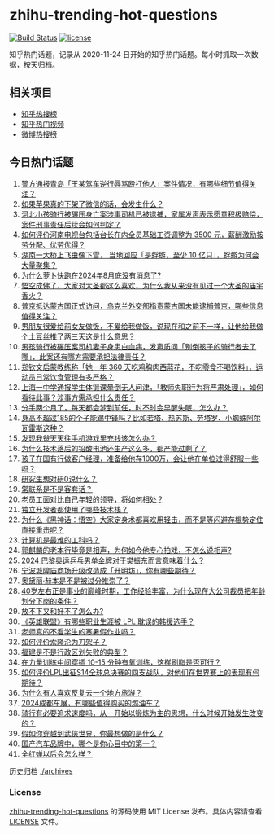 # zhihu-trending-hot-questions

[![Build Status](https://github.com/justjavac/zhihu-trending-hot-questions/workflows/ci/badge.svg?branch=master)](https://github.com/justjavac/zhihu-trending-hot-questions/actions)
[![license](https://img.shields.io/github/license/justjavac/zhihu-trending-hot-questions)](https://github.com/justjavac/zhihu-trending-hot-questions/blob/master/LICENSE)

知乎热门话题，记录从 2020-11-24
日开始的知乎热门话题。每小时抓取一次数据，按天[归档](./archives)。

## 相关项目

- [知乎热搜榜](https://github.com/justjavac/zhihu-trending-top-search)
- [知乎热门视频](https://github.com/justjavac/zhihu-trending-hot-video)
- [微博热搜榜](https://github.com/justjavac/weibo-trending-hot-search)

## 今日热门话题

<!-- BEGIN -->
<!-- 最后更新时间 Wed Sep 04 2024 01:07:14 GMT+0800 (China Standard Time) -->

1. [警方通报青岛「王某驾车逆行辱骂殴打他人」案件情况，有哪些细节值得关注？](https://www.zhihu.com/question/666081356)
1. [如果苹果真的下架了微信的话，会发生什么？](https://www.zhihu.com/question/666024251)
1. [河北小孩骑行被碾压身亡案涉事司机已被逮捕，家属发声表示愿意积极赔偿，案件刑事责任后续会如何判定？](https://www.zhihu.com/question/666110444)
1. [如何评价河南电视台包括台长在内全员基础工资调整为 3500 元，薪酬激励按劳分配、优劳优得？](https://www.zhihu.com/question/665755302)
1. [湖南一大桥上飞虫像下雪， 当地回应「是蜉蝣，至少 10 亿只」，蜉蝣为何会大量聚集？](https://www.zhihu.com/question/665980635)
1. [为什么萝卜快跑在2024年8月底没有消息了?](https://www.zhihu.com/question/665247851)
1. [悟空成佛了，大家对大圣都这么喜欢，为什么我从来没有见过一个大圣的庙宇香火？](https://www.zhihu.com/question/665752791)
1. [普京抵达蒙古国正式访问，乌克兰外交部指责蒙古国未能逮捕普京，哪些信息值得关注？](https://www.zhihu.com/question/666065454)
1. [男朋友很爱给前女友做饭，不爱给我做饭，说现在和之前不一样，让他给我做个土豆丝推了两三天这是什么意思？](https://www.zhihu.com/question/662047037)
1. [男孩骑行被碾压案司机妻子身患白血病，发声质问「别倒孩子的骑行者去了哪」，此案还有哪方需要承担法律责任？](https://www.zhihu.com/question/666114609)
1. [郑钦文启蒙教练称「她一年 360 天吃鸡胸肉西蓝花，不吃零食不喝饮料」，运动员日常饮食管理有多严格？](https://www.zhihu.com/question/663414544)
1. [上海一中学通报学生体锻课晕倒无人问津，「教师失职行为将严肃处理」，如何看待此事？涉事方需承担什么责任？](https://www.zhihu.com/question/666075571)
1. [分手两个月了，每天都会梦到前任，时不时会早醒失眠，怎么办？](https://www.zhihu.com/question/665966421)
1. [身高不超过185的个子能踢中锋吗？比如若塔、热苏斯、劳塔罗、小蜘蛛阿尔瓦雷斯这种？](https://www.zhihu.com/question/666063379)
1. [发现我爸天天往手机游戏里充钱该怎么办？](https://www.zhihu.com/question/665977246)
1. [为什么技术落后的铅酸电池还生产这么多，都产能过剩了？](https://www.zhihu.com/question/659123218)
1. [孩子在国有行做客户经理，准备给他存1000万，会让他在单位过得舒服一些吗？](https://www.zhihu.com/question/647964235)
1. [研究生想对研0说什么？](https://www.zhihu.com/question/657175710)
1. [常联系是不是客套话？](https://www.zhihu.com/question/529621108)
1. [老员工面对比自己年轻的领导，将如何相处？](https://www.zhihu.com/question/665766483)
1. [独立开发者都使用了哪些技术栈？](https://www.zhihu.com/question/582771512)
1. [为什么《黑神话：悟空》大家定身术都喜欢用轻击，而不是等闪避存棍势定住直接重击呢？](https://www.zhihu.com/question/665335639)
1. [计算机是最难的工科吗？](https://www.zhihu.com/question/593585695)
1. [郭麒麟的老本行毕竟是相声，为何如今他专心拍戏，不怎么说相声?](https://www.zhihu.com/question/665919604)
1. [2024 巴黎奥运乒乓男单金牌对于樊振东而言意味着什么？](https://www.zhihu.com/question/663450262)
1. [宁波城隍庙商场升级改造成「开明坊」，你有哪些期待？](https://www.zhihu.com/question/666081400)
1. [奥黛丽·赫本是不是被过分推崇了？](https://www.zhihu.com/question/30167453)
1. [40岁左右正是事业的巅峰时期，工作经验丰富，为什么现在大公司裁员把年龄划分下岗的条件？](https://www.zhihu.com/question/661420994)
1. [放不下又和好不了怎么办?](https://www.zhihu.com/question/662263184)
1. [《英雄联盟》有哪些职业生涯被 LPL 耽误的韩援选手？](https://www.zhihu.com/question/665365595)
1. [老师真的不看学生的寒暑假作业吗？](https://www.zhihu.com/question/665615477)
1. [如何评价索隆沦为刀架子？](https://www.zhihu.com/question/663025347)
1. [福建是不是行政区划失败的典型？](https://www.zhihu.com/question/580075040)
1. [在力量训练中间穿插 10-15 分钟有氧训练，这样刷脂是否可行？](https://www.zhihu.com/question/665547657)
1. [如何评价LPL出征S14全球总决赛的四支战队，对他们在世界赛上的表现有何期待？](https://www.zhihu.com/question/665884284)
1. [为什么有人喜欢反复去一个地方旅游？](https://www.zhihu.com/question/665531642)
1. [2024成都车展，有哪些值得购买的燃油车？](https://www.zhihu.com/question/665543722)
1. [骑行有必要追求速度吗，从一开始以锻炼为主的思想，什么时候开始发生改变的？](https://www.zhihu.com/question/665777951)
1. [假如你穿越到武侠世界，你最想做的是什么？](https://www.zhihu.com/question/661307826)
1. [国产汽车品牌中，哪个是你心目中的第一？](https://www.zhihu.com/question/664568281)
1. [全红婵以后会怎么样？](https://www.zhihu.com/question/477732195)

<!-- END -->

历史归档 [./archives](./archives)

### License

[zhihu-trending-hot-questions](https://github.com/justjavac/zhihu-trending-hot-questions)
的源码使用 MIT License 发布。具体内容请查看 [LICENSE](./LICENSE) 文件。
